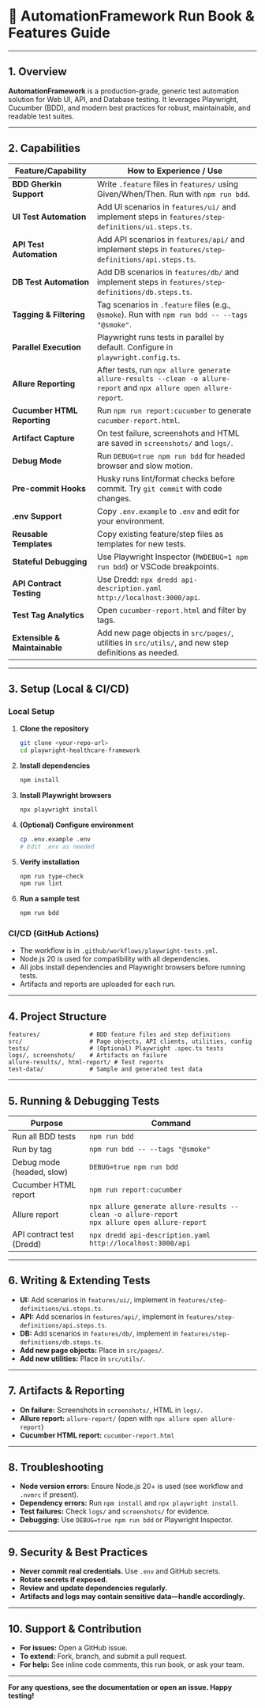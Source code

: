 # 🚀 AutomationFramework Run Book & Features Guide

---

## 1. Overview

**AutomationFramework** is a production-grade, generic test automation solution for Web UI, API, and Database testing. It leverages Playwright, Cucumber (BDD), and modern best practices for robust, maintainable, and readable test suites.

---

## 2. Capabilities 

| **Feature/Capability**         | **How to Experience / Use**                                                                                   |
|-------------------------------|---------------------------------------------------------------------------------------------------------------|
| **BDD Gherkin Support**       | Write `.feature` files in `features/` using Given/When/Then. Run with `npm run bdd`.                          |
| **UI Test Automation**        | Add UI scenarios in `features/ui/` and implement steps in `features/step-definitions/ui.steps.ts`.            |
| **API Test Automation**       | Add API scenarios in `features/api/` and implement steps in `features/step-definitions/api.steps.ts`.         |
| **DB Test Automation**        | Add DB scenarios in `features/db/` and implement steps in `features/step-definitions/db.steps.ts`.            |
| **Tagging & Filtering**       | Tag scenarios in `.feature` files (e.g., `@smoke`). Run with `npm run bdd -- --tags "@smoke"`.              |
| **Parallel Execution**        | Playwright runs tests in parallel by default. Configure in `playwright.config.ts`.                            |
| **Allure Reporting**          | After tests, run `npx allure generate allure-results --clean -o allure-report` and `npx allure open allure-report`. |
| **Cucumber HTML Reporting**   | Run `npm run report:cucumber` to generate `cucumber-report.html`.                                             |
| **Artifact Capture**          | On test failure, screenshots and HTML are saved in `screenshots/` and `logs/`.                                |
| **Debug Mode**                | Run `DEBUG=true npm run bdd` for headed browser and slow motion.                                              |
| **Pre-commit Hooks**          | Husky runs lint/format checks before commit. Try `git commit` with code changes.                              |
| **.env Support**              | Copy `.env.example` to `.env` and edit for your environment.                                                  |
| **Reusable Templates**        | Copy existing feature/step files as templates for new tests.                                                  |
| **Stateful Debugging**        | Use Playwright Inspector (`PWDEBUG=1 npm run bdd`) or VSCode breakpoints.                                     |
| **API Contract Testing**      | Use Dredd: `npx dredd api-description.yaml http://localhost:3000/api`.                                        |
| **Test Tag Analytics**        | Open `cucumber-report.html` and filter by tags.                                                               |
| **Extensible & Maintainable** | Add new page objects in `src/pages/`, utilities in `src/utils/`, and new step definitions as needed.           |

---

## 3. Setup (Local & CI/CD)

### **Local Setup**

1. **Clone the repository**
   ```sh
   git clone <your-repo-url>
   cd playwright-healthcare-framework
   ```
2. **Install dependencies**
   ```sh
   npm install
   ```
3. **Install Playwright browsers**
   ```sh
   npx playwright install
   ```
4. **(Optional) Configure environment**
   ```sh
   cp .env.example .env
   # Edit .env as needed
   ```
5. **Verify installation**
   ```sh
   npm run type-check
   npm run lint
   ```
6. **Run a sample test**
   ```sh
   npm run bdd
   ```

### **CI/CD (GitHub Actions)**

- The workflow is in `.github/workflows/playwright-tests.yml`.
- Node.js 20 is used for compatibility with all dependencies.
- All jobs install dependencies and Playwright browsers before running tests.
- Artifacts and reports are uploaded for each run.

---

## 4. Project Structure

```
features/              # BDD feature files and step definitions
src/                   # Page objects, API clients, utilities, config
tests/                 # (Optional) Playwright .spec.ts tests
logs/, screenshots/    # Artifacts on failure
allure-results/, html-report/ # Test reports
test-data/             # Sample and generated test data
```

---

## 5. Running & Debugging Tests

| **Purpose**                | **Command**                                      |
|----------------------------|--------------------------------------------------|
| Run all BDD tests          | `npm run bdd`                                     |
| Run by tag                 | `npm run bdd -- --tags "@smoke"`                 |
| Debug mode (headed, slow)  | `DEBUG=true npm run bdd`                          |
| Cucumber HTML report       | `npm run report:cucumber`                         |
| Allure report              | `npx allure generate allure-results --clean -o allure-report`<br>`npx allure open allure-report` |
| API contract test (Dredd)  | `npx dredd api-description.yaml http://localhost:3000/api` |

---

## 6. Writing & Extending Tests

- **UI:** Add scenarios in `features/ui/`, implement in `features/step-definitions/ui.steps.ts`.
- **API:** Add scenarios in `features/api/`, implement in `features/step-definitions/api.steps.ts`.
- **DB:** Add scenarios in `features/db/`, implement in `features/step-definitions/db.steps.ts`.
- **Add new page objects:** Place in `src/pages/`.
- **Add new utilities:** Place in `src/utils/`.

---

## 7. Artifacts & Reporting

- **On failure:** Screenshots in `screenshots/`, HTML in `logs/`.
- **Allure report:** `allure-report/` (open with `npx allure open allure-report`)
- **Cucumber HTML report:** `cucumber-report.html`

---

## 8. Troubleshooting

- **Node version errors:** Ensure Node.js 20+ is used (see workflow and `.nvmrc` if present).
- **Dependency errors:** Run `npm install` and `npx playwright install`.
- **Test failures:** Check `logs/` and `screenshots/` for evidence.
- **Debugging:** Use `DEBUG=true npm run bdd` or Playwright Inspector.

---

## 9. Security & Best Practices

- **Never commit real credentials.** Use `.env` and GitHub secrets.
- **Rotate secrets if exposed.**
- **Review and update dependencies regularly.**
- **Artifacts and logs may contain sensitive data—handle accordingly.**

---

## 10. Support & Contribution

- **For issues:** Open a GitHub issue.
- **To extend:** Fork, branch, and submit a pull request.
- **For help:** See inline code comments, this run book, or ask your team.

---

**For any questions, see the documentation or open an issue. Happy testing!**
